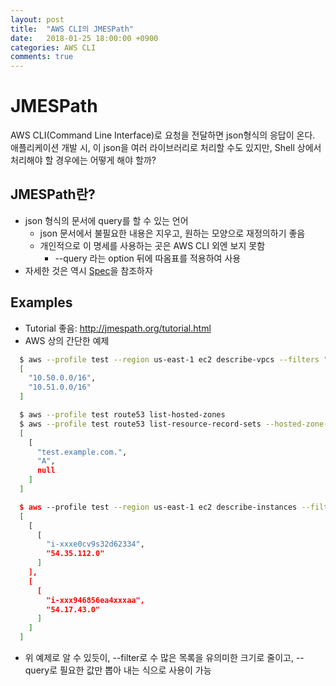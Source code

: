 ```yaml
---
layout: post
title:  "AWS CLI의 JMESPath"
date:   2018-01-25 18:00:00 +0900
categories: AWS CLI
comments: true
---
```

# JMESPath
AWS CLI(Command Line Interface)로 요청을 전달하면 json형식의 응답이 온다.  
애플리케이션 개발 시, 이 json을 여러 라이브러리로 처리할 수도 있지만, Shell 상에서 처리해야 할 경우에는 어떻게 해야 할까?  

## JMESPath란?
  * json 형식의 문서에 query를 할 수 있는 언어
    + json 문서에서 불필요한 내용은 지우고, 원하는 모양으로 재정의하기 좋음
    + 개인적으로 이 명세를 사용하는 곳은 AWS CLI 외엔 보지 못함
      - --query 라는 option 뒤에 따옴표를 적용하여 사용
  * 자세한 것은 역시 [Spec](http://jmespath.org/specification.html)을 참조하자

## Examples
  * Tutorial 좋음: http://jmespath.org/tutorial.html
  * AWS 상의 간단한 예제
  ~~~ sh
    $ aws --profile test --region us-east-1 ec2 describe-vpcs --filters "Name=cidr, Values=10.5*.0.0/16" --query "Vpcs[*].CidrBlock"
    [
      "10.50.0.0/16",
      "10.51.0.0/16"
    ]

    $ aws --profile test route53 list-hosted-zones
    $ aws --profile test route53 list-resource-record-sets --hosted-zone-id /hostedzone/ABCDE --query "ResourceRecordSets[?Type=='A'].[Name,Type,ResourceRecords[*].*]"
    [
      [
        "test.example.com.",
        "A",
        null
      ]
    ]

    $ aws --profile test --region us-east-1 ec2 describe-instances --filter "Name=network-interface.association.public-ip, Values=54.*" --query "Reservations[*].Instances[*].[InstanceId,PublicIpAddress]"
    [
      [
        [
          "i-xxxe0cv9s32d62334",
          "54.35.112.0"
        ]
      ],
      [
        [
          "i-xxx946856ea4xxxaa",
          "54.17.43.0"
        ]
      ]
    ]
  ~~~
  * 위 예제로 알 수 있듯이, --filter로 수 많은 목록을 유의미한 크기로 줄이고, --query로 필요한 값만 뽑아 내는 식으로 사용이 가능
